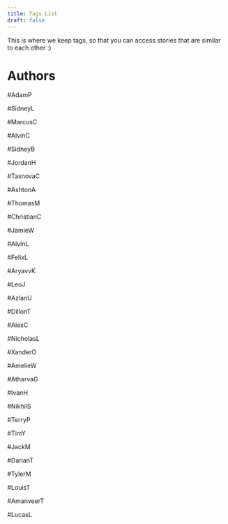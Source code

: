 ```yaml
---
title: Tags List
draft: false
---
```

This is where we keep tags, so that you can access stories that are similar to each other :)

# Authors

#AdamP

#SidneyL

#MarcusC

#AlvinC

#SidneyB

#JordanH

#TasnovaC

#AshtonA

#ThomasM

#ChristianC

#JamieW

#AlvinL

#FelixL

#AryavvK

#LeoJ

#AzlanU

#DillonT

#AlexC

#NicholasL

#XanderO

#AmelieW

#AtharvaG

#IvanH

#NikhilS

#TerryP

#TimY

#JackM

#DarianT

#TylerM

#LouisT

#AmanveerT

#LucasL
